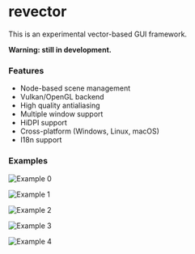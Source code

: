 # revector

This is an experimental vector-based GUI framework.

**Warning: still in development.**

### Features

* Node-based scene management
* Vulkan/OpenGL backend
* High quality antialiasing
* Multiple window support
* HiDPI support
* Cross-platform (Windows, Linux, macOS)
* I18n support

### Examples

![Example 0](screenshot_0.png)

![Example 1](screenshot_1.png)

![Example 2](screenshot_2.png)

![Example 3](screenshot_3.png)

![Example 4](screenshot_4.png)